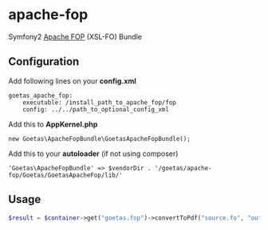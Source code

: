apache-fop
==========

Symfony2 [Apache FOP](http://xmlgraphics.apache.org/fop/) (XSL-FO)  Bundle

Configuration
--------------------

Add following lines on your **config.xml**
```
goetas_apache_fop:
    executable: /install_path_to_apache_fop/fop
    config: ../../path_to_optional_config_xml
```


Add this to **AppKernel.php**
```
new Goetas\ApacheFopBundle\GoetasApacheFopBundle();
```

Add this to your **autoloader** (if not using composer)
```
'Goetas\ApacheFopBundle' => $vendorDir . '/goetas/apache-fop/Goetas/GoetasApacheFop/lib/'
```


Usage
--------------------

```php
$result = $container->get("goetas.fop")->convertToPdf("source.fo", "output.pdf");
```